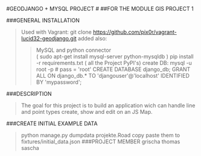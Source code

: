 #GEODJANGO + MYSQL PROJECT #
##FOR THE MODULE GIS PROJECT 1


###GENERAL INSTALLATION

>Used with Vagrant:
>git clone https://github.com/pix0r/vagrant-lucid32-geodjango.git
>added also:
>>MySQL and python connector			
>>( sudo apt-get install mysql-server python-mysqldb )
>>pip install -r requirements.txt		( all the Project PyPI's)
>create DB:
>>mysql -u root -p 		# pass = 'root'
>>CREATE DATABASE django_db;
>>GRANT ALL ON django_db.* TO 'djangouser'@'localhost' IDENTIFIED BY 'mypassword';

###DESCRIPTION
> The goal for this project is to build an application wich can handle line and point types
> create, show and edit on an JS Map.

###CREATE INITIAL EXAMPLE DATA
>python manage.py dumpdata projekte.Road
>copy paste them to fixtures/initial_data.json
###PROJECT MEMBER
>grischa thomas sascha